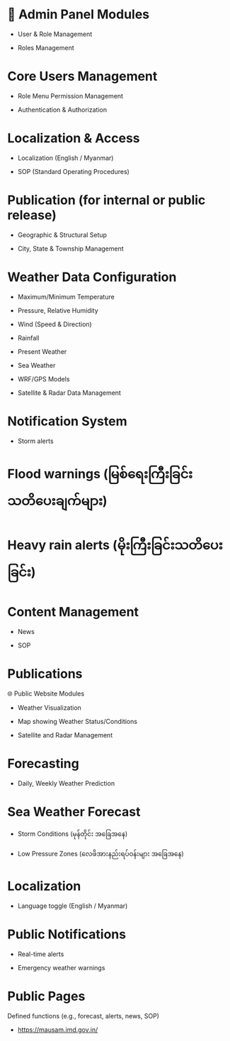 # 🔐 Admin Panel Modules

- User & Role Management

- Roles Management

# Core Users Management

- Role Menu Permission Management

- Authentication & Authorization

# Localization & Access

- Localization (English / Myanmar)

- SOP (Standard Operating Procedures)

# Publication (for internal or public release)

- Geographic & Structural Setup

- City, State & Township Management

# Weather Data Configuration

- Maximum/Minimum Temperature

- Pressure, Relative Humidity

- Wind (Speed & Direction)

- Rainfall

- Present Weather

- Sea Weather

- WRF/GPS Models

- Satellite & Radar Data Management

# Notification System

- Storm alerts

# Flood warnings (မြစ်ရေးကြီးခြင်းသတိ‌ပေးချက်များ)

# Heavy rain alerts (မိုးကြီးခြင်းသတိပေးခြင်း)

# Content Management

- News

- SOP

# Publications

🌐 Public Website Modules

- Weather Visualization

- Map showing Weather Status/Conditions

- Satellite and Radar Management

# Forecasting

- Daily, Weekly Weather Prediction

# Sea Weather Forecast

- Storm Conditions (မုန်တိုင်း အခြေအနေ)

- Low Pressure Zones (လေဖိအားနည်းရပ်ဝန်းများ အခြေအနေ)

# Localization

- Language toggle (English / Myanmar)

# Public Notifications

- Real-time alerts

- Emergency weather warnings

# Public Pages

Defined functions (e.g., forecast, alerts, news, SOP)
- https://mausam.imd.gov.in/ 
